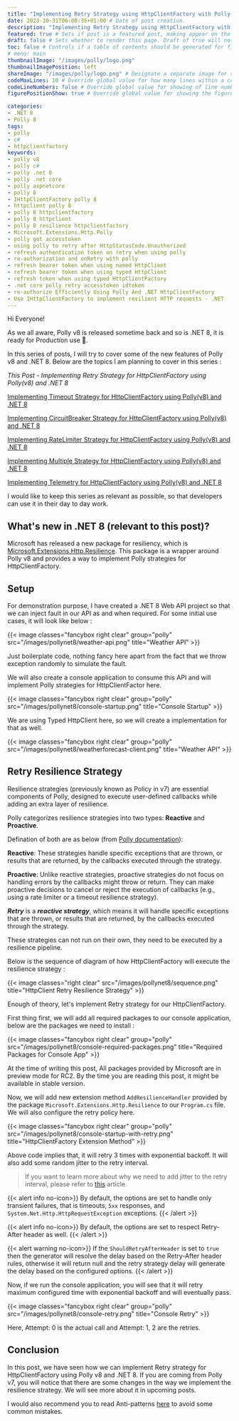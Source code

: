 ```yaml
---
title: "Implementing Retry Strategy using HttpClientFactory with Polly(v8) and .NET 8" 
date: 2023-10-31T06:00:35+01:00 # Date of post creation.
description: "Implementing Retry Strategy using HttpClientFactory with Polly(v8) and .NET 8" # Description used for search engine.
featured: true # Sets if post is a featured post, making appear on the home page side bar.
draft: false # Sets whether to render this page. Draft of true will not be rendered.
toc: false # Controls if a table of contents should be generated for first-level links automatically.
# menu: main
thumbnailImage: "/images/polly/logo.png"
thumbnailImagePosition: left
shareImage: "/images/polly/logo.png" # Designate a separate image for social media sharing.
codeMaxLines: 10 # Override global value for how many lines within a code block before auto-collapsing.
codeLineNumbers: false # Override global value for showing of line numbers within code block.
figurePositionShow: true # Override global value for showing the figure label.

categories:
- .NET 8
- Polly 8
tags:
- polly
- c#
- httpclientfactory
keywords:
- polly v8
- polly c#
- polly .net 8
- polly .net core
- polly aspnetcore
- polly 8
- IHttpClientFactory polly 8
- httpclient polly 8
- polly 8 httpclientfactory
- polly 8 httpclient
- polly 8 resilience httpclientfactory
- Microsoft.Extensions.Http.Polly
- polly get accesstoken
- using polly to retry after HttpStatusCode.Unauthorized
- refresh authentication token on retry when using polly
- re-authorization and onRetry with polly
- refresh bearer token when using named HttpClient
- refresh bearer token when using typed HttpClient
- refresh token when using typed HttpClientFactory
- .net core polly retry accesstoken idtoken
- re-authorize Efficiently Using Polly And .NET HttpClientFactory
- Use IHttpClientFactory to implement resilient HTTP requests - .NET
---
```

Hi Everyone!

As we all aware, Polly v8 is released sometime back and so is .NET 8, it is ready for Production use 🥳.

In this series of posts, I will try to cover some of the new features of Polly v8 and .NET 8. Below are the topics I am planning to cover in this series :

_This Post - Implementing Retry Strategy for HttpClientFactory using Polly(v8) and .NET 8_

[Implementing Timeout Strategy for HttpClientFactory using Polly(v8) and .NET 8](#)

[Implementing CircuitBreaker Strategy for HttpClientFactory using Polly(v8) and .NET 8](#)

[Implementing RateLimiter Strategy for HttpClientFactory using Polly(v8) and .NET 8](#)

[Implementing Multiple Strategy for HttpClientFactory using Polly(v8) and .NET 8](#)

[Implementing Telemetry for HttpClientFactory using Polly(v8) and .NET 8](#)

I would like to keep this series as relevant as possible, so that developers can use it in their day to day work.

## What's new in .NET 8 (relevant to this post)?
Microsoft has released a new package for resiliency, which is [Microsoft.Extensions.Http.Resilience](https://www.nuget.org/packages/Microsoft.Extensions.Http.Resilience/). This package is a wrapper around Polly v8 and provides a way to implement Polly strategies for HttpClientFactory.

## Setup
For demonstration purpose, I have created a .NET 8 Web API project so that we can inject fault in our API as and when required. For some initial use cases, it will look like below :

{{< image classes="fancybox right clear" group="polly" src="/images/pollynet8/weather-api.png" title="Weather API" >}}

Just boilerplate code, nothing fancy here apart from the fact that we throw exception randomly to simulate the fault.

We will also create a console application to consume this API and will implement Polly strategies for HttpClientFactor here.

{{< image classes="fancybox right clear" group="polly" src="/images/pollynet8/console-startup.png" title="Console Startup" >}}

We are using Typed HttpClient here, so we will create a implementation for that as well.

{{< image classes="fancybox right clear" group="polly" src="/images/pollynet8/weatherforecast-client.png" title="Weather API" >}}

## Retry Resilience Strategy
Resilience strategies (previously known as Policy in v7) are essential components of Polly, designed to execute user-defined callbacks while adding an extra layer of resilience.

Polly categorizes resilience strategies into two types: **Reactive** and **Proactive**.

Defination of both are as below (from [Polly documentation](https://www.pollydocs.org/strategies/index.html)):

**Reactive**: These strategies handle specific exceptions that are thrown, or results that are returned, by the callbacks executed through the strategy.

**Proactive**: Unlike reactive strategies, proactive strategies do not focus on handling errors by the callbacks might throw or return. They can make proactive decisions to cancel or reject the execution of callbacks (e.g., using a rate limiter or a timeout resilience strategy).

**_Retry_** is a ___reactive strategy___, which means it will handle specific exceptions that are thrown, or results that are returned, by the callbacks executed through the strategy.

These strategies can not run on their own, they need to be executed by a resilience pipeline. 
 
Below is the sequence of diagram of how HttpClientFactory will execute the resilience strategy :

{{< image classes="right clear" src="/images/pollynet8/sequence.png" title="HttpClient Retry Resilience Strategy" >}}

Enough of theory, let's implement Retry strategy for our HttpClientFactory.

First thing first, we will add all required packages to our console application, below are the packages we need to install :

{{< image classes="fancybox right clear" group="polly" src="/images/pollynet8/console-required-packages.png" title="Required Packages for Console App" >}}

At the time of writing this post, All packages provided by Microsoft are in preview mode for RC2. By the time you are reading this post, it might be available in stable version.

Now, we will add new extension method `AddResilienceHandler` provided by the package `Microsoft.Extensions.Http.Resilience` to our `Program.cs` file. We will also configure the retry policy here.

{{< image classes="fancybox right clear" group="polly" src="/images/pollynet8/console-startup-with-retry.png" title="HttpClientFactory Extension Method" >}}

Above code implies that, it will retry 3 times with exponential backoff. It will also add some random jitter to the retry interval.
> If you want to learn more about why we need to add jitter to the retry interval, please refer to [this](https://aws.amazon.com/blogs/architecture/exponential-backoff-and-jitter/) article.

{{< alert info no-icon>}}
By default, the options are set to handle only transient failures, that is timeouts, `5xx` responses, and `System.Net.Http.HttpRequestException` exceptions.
{{< /alert >}}

{{< alert info no-icon>}}
By default, the options are set to respect Retry-After header as well.
{{< /alert >}}

{{< alert warning no-icon>}}
 If the `ShouldRetryAfterHeader` is set to `true` then the generator will resolve the delay based on the Retry-After header rules, otherwise it will return null and the retry strategy delay will generate the delay based on the configured options.
{{< /alert >}}

Now, if we run the console application, you will see that it will retry maximum configured time with exponential backoff and will eventually pass.

{{< image classes="fancybox right clear" group="polly" src="/images/pollynet8/console-retry.png" title="Console Retry" >}}

Here, Attempt: 0 is the actual call and Attempt: 1, 2 are the retries.


## Conclusion
In this post, we have seen how we can implement Retry strategy for HttpClientFactory using Polly v8 and .NET 8. If you are coming from Polly v7, you will notice that there are some changes in the way we implement the resilience strategy. We will see more about it in upcoming posts.

I would also recommend you to read Anti-patterns [here](https://www.pollydocs.org/strategies/retry.html#anti-patterns) to avoid some common mistakes.
